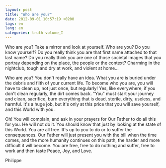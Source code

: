 ```yaml
---
layout: post
title: "Who are you?"
date: 2012-09-01 10:57:19 +0200
tags: en
lang: en
categories: truth volume_I
---
```

Who are you? Take a mirror and look at yourself. Who are you? Do you know yourself? Do you really think you are that first name attached to that last name? Do you really think you are one of those societal images that you portray depending on the place, the people or the context? Charming in the nightclub, tough and dry at work, and violent at home...

Who are you? You don't really have an idea. What you are is buried under the debris and filth of your current life. To become who you are, you will have to clean up, not just once, but regularly! Yes, like everywhere, if you don't clean regularly, the dirt comes back. "You" must start your journey and clean, sacrifice, burn everything that is dead, sterile, dirty, useless, and harmful. It's a huge job, but it's only at this price that you will save yourself, and this World with you.

Oh! You will complain, and ask in your prayers for Our Father to do all this for you. He will not do it. You should know that just by looking at the state of this World. You are all free. It's up to you to do or to suffer the consequences. Our Father will just present you with the bill when the time comes, and the more humanity continues on this path, the harder and more difficult it will become. You are free, free to do nothing and suffer, free to work and then taste Peace, Joy, and Love.

Philippe

<!--
This work is licensed under a Creative Commons Attribution-NonCommercial 4.0 International License.
-->